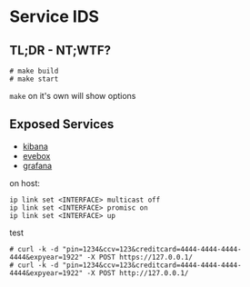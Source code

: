 # Service IDS


## TL;DR - NT;WTF?

```
# make build
# make start
```

`make` on it's own will show options


## Exposed Services

* [kibana](http://localhost:5601/)
* [evebox](http://localhost:5636/)
* [grafana](http://localhost:3000/)

on host:

```
ip link set <INTERFACE> multicast off
ip link set <INTERFACE> promisc on
ip link set <INTERFACE> up
```

test
```
# curl -k -d "pin=1234&ccv=123&creditcard=4444-4444-4444-4444&expyear=1922" -X POST https://127.0.0.1/
# curl -k -d "pin=1234&ccv=123&creditcard=4444-4444-4444-4444&expyear=1922" -X POST http://127.0.0.1/
```

